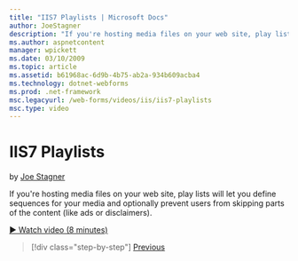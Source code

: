 ```yaml
---
title: "IIS7 Playlists | Microsoft Docs"
author: JoeStagner
description: "If you're hosting media files on your web site, play lists will let you define sequences for your media and optionally prevent users from skipping parts of t..."
ms.author: aspnetcontent
manager: wpickett
ms.date: 03/10/2009
ms.topic: article
ms.assetid: b61968ac-6d9b-4b75-ab2a-934b609acba4
ms.technology: dotnet-webforms
ms.prod: .net-framework
msc.legacyurl: /web-forms/videos/iis/iis7-playlists
msc.type: video
---
```

IIS7 Playlists
====================
by [Joe Stagner](https://github.com/JoeStagner)

If you're hosting media files on your web site, play lists will let you define sequences for your media and optionally prevent users from skipping parts of the content (like ads or disclaimers).

[&#9654; Watch video (8 minutes)](https://channel9.msdn.com/Blogs/ASP-NET-Site-Videos/iis7-playlists)

>[!div class="step-by-step"]
[Previous](bit-rate-throttling.md)